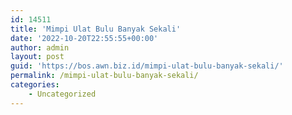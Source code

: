```yaml
---
id: 14511
title: 'Mimpi Ulat Bulu Banyak Sekali'
date: '2022-10-20T22:55:55+00:00'
author: admin
layout: post
guid: 'https://bos.awn.biz.id/mimpi-ulat-bulu-banyak-sekali/'
permalink: /mimpi-ulat-bulu-banyak-sekali/
categories:
    - Uncategorized
---
```


